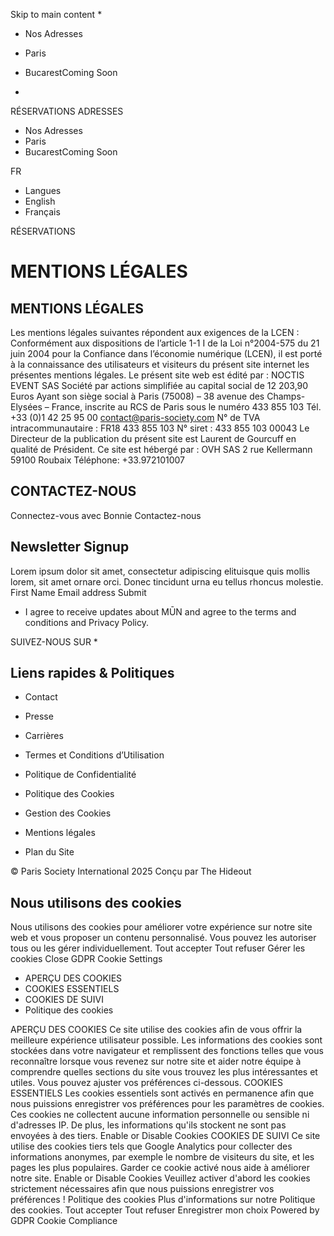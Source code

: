 Skip to main content
  * 

  * Nos Adresses
  * Paris
  * BucarestComing Soon


  * 

RÉSERVATIONS
ADRESSES
  * Nos Adresses
  * Paris
  * BucarestComing Soon


FR
  * Langues
  * English
  * Français


RÉSERVATIONS
# MENTIONS LÉGALES
## MENTIONS LÉGALES
Les mentions légales suivantes répondent aux exigences de la LCEN :
Conformément aux dispositions de l’article 1-1 I de la Loi n°2004-575 du 21 juin 2004 pour la Confiance dans l’économie numérique (LCEN), il est porté à la connaissance des utilisateurs et visiteurs du présent site internet les présentes mentions légales.
Le présent site web est édité par :
NOCTIS EVENT SAS
Société par actions simplifiée au capital social de 12 203,90 Euros Ayant son siège social à Paris (75008) – 38 avenue des Champs-Elysées – France, inscrite au RCS de Paris sous le numéro 433 855 103 Tél. +33 (0)1 42 25 95 00 contact@paris-society.com
N° de TVA intracommunautaire : FR18 433 855 103 N° siret : 433 855 103 00043
Le Directeur de la publication du présent site est Laurent de Gourcuff en qualité de Président.
Ce site est hébergé par :
OVH SAS 2 rue Kellermann 59100 Roubaix Téléphone: +33.972101007
## CONTACTEZ-NOUS
Connectez-vous avec Bonnie
Contactez-nous
## Newsletter Signup
Lorem ipsum dolor sit amet, consectetur adipiscing elituisque quis mollis lorem, sit amet ornare orci. Donec tincidunt urna eu tellus rhoncus molestie.
First Name
Email address
Submit
  * I agree to receive updates about MŪN and agree to the terms and conditions and Privacy Policy.


SUIVEZ-NOUS SUR
  * 

## Liens rapides & Politiques
  * Contact
  * Presse
  * Carrières
  * Termes et Conditions d’Utilisation


  * Politique de Confidentialité
  * Politique des Cookies
  * Gestion des Cookies
  * Mentions légales
  * Plan du Site


© Paris Society International 2025 Conçu par The Hideout
## Nous utilisons des cookies
Nous utilisons des cookies pour améliorer votre expérience sur notre site web et vous proposer un contenu personnalisé. Vous pouvez les autoriser tous ou les gérer individuellement.
Tout accepter Tout refuser Gérer les cookies
Close GDPR Cookie Settings
  * APERÇU DES COOKIES
  * COOKIES ESSENTIELS
  * COOKIES DE SUIVI
  * Politique des cookies


APERÇU DES COOKIES
Ce site utilise des cookies afin de vous offrir la meilleure expérience utilisateur possible. Les informations des cookies sont stockées dans votre navigateur et remplissent des fonctions telles que vous reconnaître lorsque vous revenez sur notre site et aider notre équipe à comprendre quelles sections du site vous trouvez les plus intéressantes et utiles. Vous pouvez ajuster vos préférences ci-dessous.
COOKIES ESSENTIELS
Les cookies essentiels sont activés en permanence afin que nous puissions enregistrer vos préférences pour les paramètres de cookies. Ces cookies ne collectent aucune information personnelle ou sensible ni d'adresses IP. De plus, les informations qu'ils stockent ne sont pas envoyées à des tiers.
Enable or Disable Cookies
COOKIES DE SUIVI
Ce site utilise des cookies tiers tels que Google Analytics pour collecter des informations anonymes, par exemple le nombre de visiteurs du site, et les pages les plus populaires. Garder ce cookie activé nous aide à améliorer notre site.
Enable or Disable Cookies
Veuillez activer d'abord les cookies strictement nécessaires afin que nous puissions enregistrer vos préférences !
Politique des cookies
Plus d'informations sur notre Politique des cookies.
Tout accepter Tout refuser Enregistrer mon choix
Powered by GDPR Cookie Compliance
